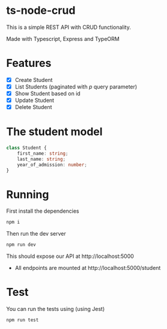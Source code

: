 # ts-node-crud

This is a simple REST API with CRUD functionality.

Made with Typescript, Express and TypeORM

# Features

-   [x] Create Student
-   [x] List Students (paginated with _p_ query parameter)
-   [x] Show Student based on id
-   [x] Update Student
-   [x] Delete Student

# The student model

```typescript
class Student {
	first_name: string;
	last_name: string;
	year_of_admission: number;
}
```

# Running

First install the dependencies

```bash
npm i
```

Then run the dev server

```bash
npm run dev
```

This should expose our API at http://localhost:5000

-   All endpoints are mounted at http://localhost:5000/student

# Test

You can run the tests using (using Jest)

```bash
npm run test
```
